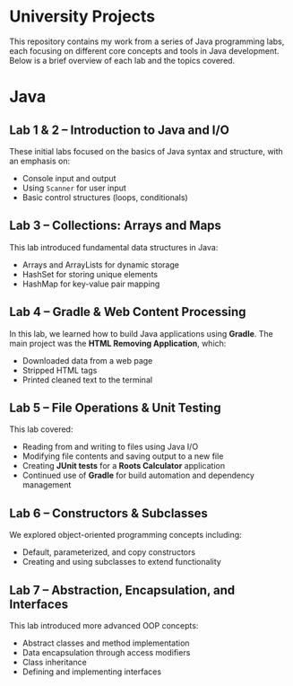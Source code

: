 # University Projects

This repository contains my work from a series of Java programming labs, each focusing on different core concepts and tools in Java development. Below is a brief overview of each lab and the topics covered.

# Java

## Lab 1 & 2 – Introduction to Java and I/O

These initial labs focused on the basics of Java syntax and structure, with an emphasis on:

- Console input and output
- Using `Scanner` for user input
- Basic control structures (loops, conditionals)

## Lab 3 – Collections: Arrays and Maps

This lab introduced fundamental data structures in Java:

- Arrays and ArrayLists for dynamic storage
- HashSet for storing unique elements
- HashMap for key-value pair mapping

## Lab 4 – Gradle & Web Content Processing

In this lab, we learned how to build Java applications using **Gradle**. The main project was the **HTML Removing Application**, which:

- Downloaded data from a web page
- Stripped HTML tags
- Printed cleaned text to the terminal

## Lab 5 – File Operations & Unit Testing

This lab covered:

- Reading from and writing to files using Java I/O
- Modifying file contents and saving output to a new file
- Creating **JUnit tests** for a **Roots Calculator** application
- Continued use of **Gradle** for build automation and dependency management

## Lab 6 – Constructors & Subclasses

We explored object-oriented programming concepts including:

- Default, parameterized, and copy constructors
- Creating and using subclasses to extend functionality

## Lab 7 – Abstraction, Encapsulation, and Interfaces

This lab introduced more advanced OOP concepts:

- Abstract classes and method implementation
- Data encapsulation through access modifiers
- Class inheritance
- Defining and implementing interfaces
